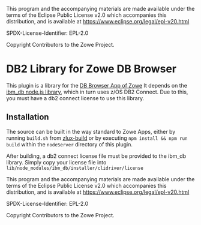 This program and the accompanying materials are
made available under the terms of the Eclipse Public License v2.0 which accompanies
this distribution, and is available at https://www.eclipse.org/legal/epl-v20.html

SPDX-License-Identifier: EPL-2.0

Copyright Contributors to the Zowe Project.

# DB2 Library for Zowe DB Browser

This plugin is a library for the [DB Browser App of Zowe](https://github.com/zowe/db-browser)
It depends on the [ibm_db node.js library](https://www.npmjs.com/package/ibm_db), which in turn uses z/OS DB2 Connect. 
Due to this, you must have a db2 connect license to use this library.

## Installation
The source can be built in the way standard to Zowe Apps, either by running `build.sh` from [zlux-build](https://github.com/zowe/zlux-build) or by executing `npm install && npm run build` within the `nodeServer` directory of this plugin.

After building, a db2 connect license file must be provided to the ibm_db library. Simply copy your license file into `lib/node_modules/ibm_db/installer/clidriver/license`







This program and the accompanying materials are
made available under the terms of the Eclipse Public License v2.0 which accompanies
this distribution, and is available at https://www.eclipse.org/legal/epl-v20.html

SPDX-License-Identifier: EPL-2.0

Copyright Contributors to the Zowe Project.
